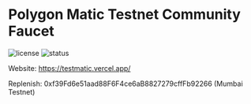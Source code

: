 # Polygon Matic Testnet Community Faucet
![license](https://img.shields.io/github/license/Zaydme/polygon-faucet)
![status](https://img.shields.io/website?down_color=red&down_message=Offline%20%3A%28&up_color=green&up_message=Online%21&url=https%3A%2F%2Ftestmatic.vercel.app%2F)


Website: https://testmatic.vercel.app/

Replenish: 0xf39Fd6e51aad88F6F4ce6aB8827279cffFb92266 (Mumbai Testnet)
